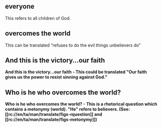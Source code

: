 ## everyone ##

This refers to all children of God.

##  overcomes the world ##

This can be translated “refuses to do the evil things unbelievers do”

## And this is the victory…our faith  ##

<b>And this is the victory…our faith <b>- This could be translated "Our faith gives us the power to resist sinning against God."

## Who is he who overcomes the world?  ##

<b>Who is he who overcomes the world? <b>- This is a rhetorical question which contains a metonymy (world). "He" refers to believers. (See: [[rc://en/ta/man/translate/figs-rquestion]] and [[rc://en/ta/man/translate/figs-metonymy]])